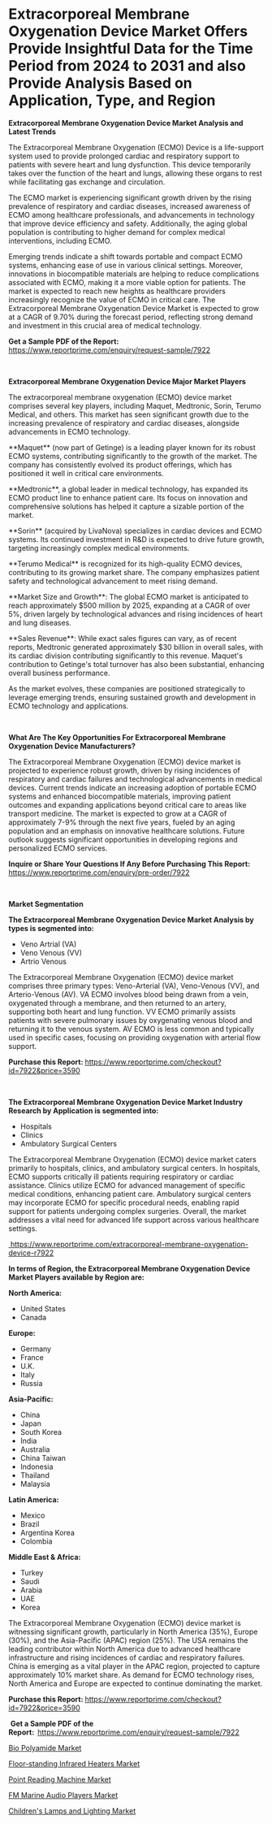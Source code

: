 <p><h1>Extracorporeal Membrane Oxygenation Device Market Offers Provide Insightful Data for the Time Period from 2024 to 2031 and also Provide Analysis Based on Application, Type, and Region</h1></p><p><strong>Extracorporeal Membrane Oxygenation Device Market Analysis and Latest Trends</strong></p>
<p><p>The Extracorporeal Membrane Oxygenation (ECMO) Device is a life-support system used to provide prolonged cardiac and respiratory support to patients with severe heart and lung dysfunction. This device temporarily takes over the function of the heart and lungs, allowing these organs to rest while facilitating gas exchange and circulation.</p><p>The ECMO market is experiencing significant growth driven by the rising prevalence of respiratory and cardiac diseases, increased awareness of ECMO among healthcare professionals, and advancements in technology that improve device efficiency and safety. Additionally, the aging global population is contributing to higher demand for complex medical interventions, including ECMO.</p><p>Emerging trends indicate a shift towards portable and compact ECMO systems, enhancing ease of use in various clinical settings. Moreover, innovations in biocompatible materials are helping to reduce complications associated with ECMO, making it a more viable option for patients. The market is expected to reach new heights as healthcare providers increasingly recognize the value of ECMO in critical care. The Extracorporeal Membrane Oxygenation Device Market is expected to grow at a CAGR of 9.70% during the forecast period, reflecting strong demand and investment in this crucial area of medical technology.</p></p>
<p><strong>Get a Sample PDF of the Report:&nbsp;</strong> <a href="https://www.reportprime.com/enquiry/request-sample/7922">https://www.reportprime.com/enquiry/request-sample/7922</a></p>
<p>&nbsp;</p>
<p><strong>Extracorporeal Membrane Oxygenation Device Major Market Players</strong></p>
<p><p>The extracorporeal membrane oxygenation (ECMO) device market comprises several key players, including Maquet, Medtronic, Sorin, Terumo Medical, and others. This market has seen significant growth due to the increasing prevalence of respiratory and cardiac diseases, alongside advancements in ECMO technology.</p><p>**Maquet** (now part of Getinge) is a leading player known for its robust ECMO systems, contributing significantly to the growth of the market. The company has consistently evolved its product offerings, which has positioned it well in critical care environments.</p><p>**Medtronic**, a global leader in medical technology, has expanded its ECMO product line to enhance patient care. Its focus on innovation and comprehensive solutions has helped it capture a sizable portion of the market.</p><p>**Sorin** (acquired by LivaNova) specializes in cardiac devices and ECMO systems. Its continued investment in R&D is expected to drive future growth, targeting increasingly complex medical environments.</p><p>**Terumo Medical** is recognized for its high-quality ECMO devices, contributing to its growing market share. The company emphasizes patient safety and technological advancement to meet rising demand.</p><p>**Market Size and Growth**: The global ECMO market is anticipated to reach approximately $500 million by 2025, expanding at a CAGR of over 5%, driven largely by technological advances and rising incidences of heart and lung diseases.</p><p>**Sales Revenue**: While exact sales figures can vary, as of recent reports, Medtronic generated approximately $30 billion in overall sales, with its cardiac division contributing significantly to this revenue. Maquet's contribution to Getinge's total turnover has also been substantial, enhancing overall business performance.</p><p>As the market evolves, these companies are positioned strategically to leverage emerging trends, ensuring sustained growth and development in ECMO technology and applications.</p></p>
<p>&nbsp;</p>
<p><strong>What Are The Key Opportunities For Extracorporeal Membrane Oxygenation Device Manufacturers?</strong></p>
<p><p>The Extracorporeal Membrane Oxygenation (ECMO) device market is projected to experience robust growth, driven by rising incidences of respiratory and cardiac failures and technological advancements in medical devices. Current trends indicate an increasing adoption of portable ECMO systems and enhanced biocompatible materials, improving patient outcomes and expanding applications beyond critical care to areas like transport medicine. The market is expected to grow at a CAGR of approximately 7-9% through the next five years, fueled by an aging population and an emphasis on innovative healthcare solutions. Future outlook suggests significant opportunities in developing regions and personalized ECMO services.</p></p>
<p><strong>Inquire or Share Your Questions If Any Before Purchasing This Report:</strong> <a href="https://www.reportprime.com/enquiry/pre-order/7922">https://www.reportprime.com/enquiry/pre-order/7922</a></p>
<p>&nbsp;</p>
<p><strong>Market Segmentation</strong></p>
<p><strong>The Extracorporeal Membrane Oxygenation Device Market Analysis by types is segmented into:</strong></p>
<p><ul><li>Veno Artrial (VA)</li><li>Veno Venous (VV)</li><li>Artrio Venous</li></ul></p>
<p><p>The Extracorporeal Membrane Oxygenation (ECMO) device market comprises three primary types: Veno-Arterial (VA), Veno-Venous (VV), and Arterio-Venous (AV). VA ECMO involves blood being drawn from a vein, oxygenated through a membrane, and then returned to an artery, supporting both heart and lung function. VV ECMO primarily assists patients with severe pulmonary issues by oxygenating venous blood and returning it to the venous system. AV ECMO is less common and typically used in specific cases, focusing on providing oxygenation with arterial flow support.</p></p>
<p><strong>Purchase this Report:&nbsp;</strong><a href="https://www.reportprime.com/checkout?id=7922&price=3590">https://www.reportprime.com/checkout?id=7922&price=3590</a></p>
<p>&nbsp;</p>
<p><strong>The Extracorporeal Membrane Oxygenation Device Market Industry Research by Application is segmented into:</strong></p>
<p><ul><li>Hospitals</li><li>Clinics</li><li>Ambulatory Surgical Centers</li></ul></p>
<p><p>The Extracorporeal Membrane Oxygenation (ECMO) device market caters primarily to hospitals, clinics, and ambulatory surgical centers. In hospitals, ECMO supports critically ill patients requiring respiratory or cardiac assistance. Clinics utilize ECMO for advanced management of specific medical conditions, enhancing patient care. Ambulatory surgical centers may incorporate ECMO for specific procedural needs, enabling rapid support for patients undergoing complex surgeries. Overall, the market addresses a vital need for advanced life support across various healthcare settings.</p></p>
<p><a href="https://www.reportprime.com/extracorporeal-membrane-oxygenation-device-r7922">&nbsp;https://www.reportprime.com/extracorporeal-membrane-oxygenation-device-r7922</a></p>
<p><strong>In terms of Region, the Extracorporeal Membrane Oxygenation Device Market Players available by Region are:</strong></p>
<p>
    <p> <strong> North America: </strong>
        <ul>
            <li>United States</li>
            <li>Canada</li>
        </ul>
        </p> 
    <p> <strong> Europe: </strong>
        <ul>
            <li>Germany</li>
            <li>France</li>
            <li>U.K.</li>
            <li>Italy</li>
            <li>Russia</li>
        </ul>
        </p> 
    <p> <strong> Asia-Pacific: </strong>
        <ul>
            <li>China</li>
            <li>Japan</li>
            <li>South Korea</li>
            <li>India</li>
            <li>Australia</li>
            <li>China Taiwan</li>
            <li>Indonesia</li>
            <li>Thailand</li>
            <li>Malaysia</li>
        </ul>
        </p> 
    <p> <strong> Latin America: </strong>
        <ul>
            <li>Mexico</li>
            <li>Brazil</li>
            <li>Argentina Korea</li>
            <li>Colombia</li>
        </ul>
        </p> 
    <p> <strong> Middle East & Africa: </strong>
        <ul>
            <li>Turkey</li>
            <li>Saudi</li>
            <li>Arabia</li>
            <li>UAE</li>
            <li>Korea</li>
        </ul>
    </p>
    </p>
<p><p>The Extracorporeal Membrane Oxygenation (ECMO) device market is witnessing significant growth, particularly in North America (35%), Europe (30%), and the Asia-Pacific (APAC) region (25%). The USA remains the leading contributor within North America due to advanced healthcare infrastructure and rising incidences of cardiac and respiratory failures. China is emerging as a vital player in the APAC region, projected to capture approximately 10% market share. As demand for ECMO technology rises, North America and Europe are expected to continue dominating the market.</p></p>
<p><strong>Purchase this Report: </strong><a href="https://www.reportprime.com/checkout?id=7922&price=3590">https://www.reportprime.com/checkout?id=7922&price=3590</a></p>
<p>&nbsp;<strong>Get a Sample PDF of the Report:&nbsp;&nbsp;</strong><a href="https://www.reportprime.com/enquiry/request-sample/7922">https://www.reportprime.com/enquiry/request-sample/7922</a></p>
<p><strong></strong></p>
<p><p><a href="https://www.linkedin.com/pulse/global-bio-polyamide-market-focus-application-end-use-industry-lzdme?trackingId=ksW8rkQyR%2BSP2ZX14862iw%3D%3D">Bio Polyamide Market</a></p><p><a href="https://issuu.com/reportprime-2/docs/floor-standing-infrared-heaters-mar_1c05c79820aeb9">Floor-standing Infrared Heaters Market</a></p><p><a href="https://medium.com/@paullawrence644/mapping-the-point-reading-machine-market-trends-challenges-and-breakthroughs-2024-2031-8eb0c927d5fa">Point Reading Machine Market</a></p><p><a href="https://issuu.com/reportprime-2/docs/fm-marine-audio-players-market-size_0d8334fe2ef541">FM Marine Audio Players Market</a></p><p><a href="https://medium.com/@paullawrence644/childrens-lamps-and-lighting-market-insights-product-type-application-trends-and-regional-b6529b71048f">Children's Lamps and Lighting Market</a></p></p>